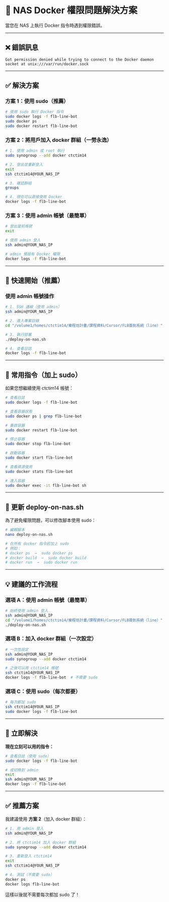 # 🔐 NAS Docker 權限問題解決方案

當您在 NAS 上執行 Docker 指令時遇到權限錯誤。

---

## ❌ 錯誤訊息

```
Got permission denied while trying to connect to the Docker daemon socket at unix:///var/run/docker.sock
```

---

## ✅ 解決方案

### 方案 1：使用 sudo（推薦）

```bash
# 使用 sudo 執行 Docker 指令
sudo docker logs -f flb-line-bot
sudo docker ps
sudo docker restart flb-line-bot
```

### 方案 2：將用戶加入 docker 群組（一勞永逸）

```bash
# 1. 使用 admin 或 root 執行
sudo synogroup --add docker ctctim14

# 2. 登出並重新登入
exit
ssh ctctim14@YOUR_NAS_IP

# 3. 確認群組
groups

# 4. 現在可以直接使用 Docker
docker logs -f flb-line-bot
```

### 方案 3：使用 admin 帳號（最簡單）

```bash
# 登出當前帳號
exit

# 使用 admin 登入
ssh admin@YOUR_NAS_IP

# admin 預設有 Docker 權限
docker logs -f flb-line-bot
```

---

## 🚀 快速開始（推薦）

### 使用 admin 帳號操作

```bash
# 1. SSH 連線（使用 admin）
ssh admin@YOUR_NAS_IP

# 2. 進入專案目錄
cd "/volume1/homes/ctctim14/樂程坊計畫/課程資料/Cursor/FLB簽到系統（line）"

# 3. 執行部署
./deploy-on-nas.sh

# 4. 查看日誌
docker logs -f flb-line-bot
```

---

## 📝 常用指令（加上 sudo）

如果您想繼續使用 ctctim14 帳號：

```bash
# 查看日誌
sudo docker logs -f flb-line-bot

# 查看容器狀態
sudo docker ps | grep flb-line-bot

# 重啟容器
sudo docker restart flb-line-bot

# 停止容器
sudo docker stop flb-line-bot

# 啟動容器
sudo docker start flb-line-bot

# 查看資源使用
sudo docker stats flb-line-bot

# 進入容器
sudo docker exec -it flb-line-bot sh
```

---

## 🔧 更新 deploy-on-nas.sh

為了避免權限問題，可以修改腳本使用 sudo：

```bash
# 編輯腳本
nano deploy-on-nas.sh

# 在所有 docker 指令前加上 sudo
# 例如：
# docker ps  →  sudo docker ps
# docker build  →  sudo docker build
# docker run  →  sudo docker run
```

---

## 💡 建議的工作流程

### 選項 A：使用 admin 帳號（最簡單）

```bash
# 始終使用 admin 登入
ssh admin@YOUR_NAS_IP
cd "/volume1/homes/ctctim14/樂程坊計畫/課程資料/Cursor/FLB簽到系統（line）"
./deploy-on-nas.sh
```

### 選項 B：加入 docker 群組（一次設定）

```bash
# 一次性設定
ssh admin@YOUR_NAS_IP
sudo synogroup --add docker ctctim14

# 之後可以用 ctctim14 帳號
ssh ctctim14@YOUR_NAS_IP
docker logs -f flb-line-bot  # 不需要 sudo
```

### 選項 C：使用 sudo（每次都要）

```bash
# 每次都加 sudo
ssh ctctim14@YOUR_NAS_IP
sudo docker logs -f flb-line-bot
```

---

## 🎯 立即解決

**現在立刻可以用的指令：**

```bash
# 查看日誌（使用 sudo）
sudo docker logs -f flb-line-bot

# 或切換到 admin
exit
ssh admin@YOUR_NAS_IP
docker logs -f flb-line-bot
```

---

## ✅ 推薦方案

我建議使用 **方案 2**（加入 docker 群組）：

```bash
# 1. 用 admin 登入
ssh admin@YOUR_NAS_IP

# 2. 將 ctctim14 加入 docker 群組
sudo synogroup --add docker ctctim14

# 3. 重新登入 ctctim14
exit
ssh ctctim14@YOUR_NAS_IP

# 4. 測試（不需要 sudo）
docker ps
docker logs flb-line-bot
```

這樣以後就不需要每次都加 sudo 了！





